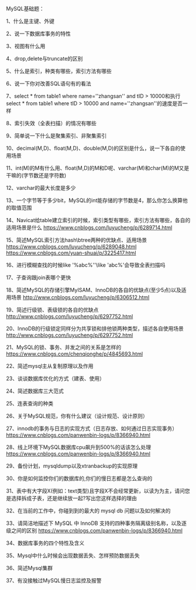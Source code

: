MySQL基础题：

1、什么是主键、外键

2、说一下数据库事务的特性

3、视图有什么用

4、drop,delete与truncate的区别

5、什么是索引，种类有哪些，索引方法有哪些

6、说一下你对改善SQL语句有的看法

7、select * from table1 where name=''zhangsan'' and tID > 10000和执行select * from table1 where tID > 10000 and name=''zhangsan''的速度是否一样

8、索引失效（全表扫描）的情况有哪些

9、简单说一下什么是聚集索引、非聚集索引

10、decimal(M,D)、float(M,D)、double(M,D)的区别是什么，说一下各自的使用场景

11、int(M)的M有什么用、float(M,D)的M和D呢、varchar(M)和char(M)的M又是干嘛的(字节数还是字符数)

12、varchar的最大长度是多少

13、一个字节等于多少bit，MySQL的int能存储的字节数是4，那么你怎么换算他的取值范围

14、Navicat给table建立索引的时候，索引类型有哪些，索引方法有哪些，各自的适用场景是什么
https://www.cnblogs.com/luyucheng/p/6289714.html

15、简述MySQL索引方法hash\btree两种的优缺点、适用场景
https://www.cnblogs.com/luyucheng/p/6289048.html
https://www.cnblogs.com/yuan-shuai/p/3225417.html

16、进行模糊查找的时候like '%abc%''\like 'abc%'会导致全表扫描吗

17、子查询跟join表哪个更快

18、简述MySQL的存储引擎MyISAM、InnoDB的各自的优缺点(至少5点)以及适用场景
http://www.cnblogs.com/luyucheng/p/6306512.html

19、简述行级锁、表级锁的各自的优缺点
http://www.cnblogs.com/luyucheng/p/6297752.html

20、InnoDB的行级锁定同样分为共享锁和排他锁两种类型，描述各自使用场景
http://www.cnblogs.com/luyucheng/p/6297752.html

21、MySQL的锁、事务、并发之间的关系是怎样的
https://www.cnblogs.com/chenqionghe/p/4845693.html

22、简述mysql主从复制原理以及作用

23、谈谈数据库优化的方式（建表、使用）

24、简述数据库三大范式

25、连表查询的种类

26、关于MySQL规范，你有什么建议（设计规范、设计原则）

27、innodb的事务与日志的实现方式（日志存放、如何通过日志实现事务）
https://www.cnblogs.com/panwenbin-logs/p/8366940.html

28、线上环境下MySQL数据库cpu飙升到500%的话该怎么处理
https://www.cnblogs.com/panwenbin-logs/p/8366940.html

29、备份计划，mysqldump以及xtranbackup的实现原理

30、你是如何监控你们的数据库的,你们的慢日志都是怎么查询的

31、表中有大字段X(例如：text类型)且字段X不会经常更新，以读为为主，请问您是选择拆成子表，还是继续放一起?写出您这样选择的理由

32、在当前的工作中，你碰到到的最大的 mysql db 问题以及如何解决的

33、请简洁地描述下 MySQL 中 InnoDB 支持的四种事务隔离级别名称，以及逐级之间的区别
https://www.cnblogs.com/panwenbin-logs/p/8366940.html

34、数据库事务的四个特性及含义

35、Mysql中什么时候会出现数据丢失、怎样预防数据丢失

36、简述Mysql集群 

37、有没接触过MySQL慢日志监控及报警